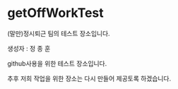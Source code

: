 # getOffWorkTest
(말만)정시퇴근 팀의 테스트 장소입니다.

생성자 : 정 종 훈

github사용을 위한 테스트 장소입니다.

추후 저희 작업을 위한 장소는 다시 만들어 제공토록 하겠습니다.

